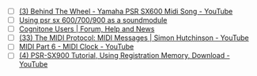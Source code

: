 - [ ] [(3) Behind The Wheel - Yamaha PSR SX600 Midi Song - YouTube](https://www.youtube.com/watch?v=uYU1vKQzJA8)
- [ ] [Using psr sx 600/700/900 as a soundmodule](https://www.psrtutorial.com/forum/index.php?topic=58221.0)
- [ ] [Cognitone Users | Forum, Help and News](https://users.cognitone.com/)
- [ ] [(33) The MIDI Protocol: MIDI Messages | Simon Hutchinson - YouTube](https://www.youtube.com/watch?v=2BccxWkUgaU)
- [ ] [MIDI Part 6 - MIDI Clock - YouTube](https://www.youtube.com/watch?v=gDO8Q3GK1eM)
- [ ] [(4) PSR-SX900 Tutorial, Using Registration Memory, Download - YouTube](https://www.youtube.com/watch?v=1PbleSBEFi4)